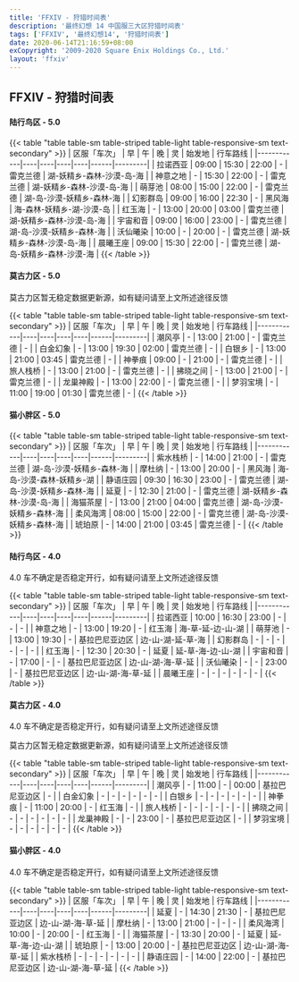 ```yaml
---
title: 'FFXIV - 狩猎时间表'
description: '最终幻想 14 中国服三大区狩猎时间表'
tags: ['FFXIV', '最终幻想14', '狩猎时间表']
date: 2020-06-14T21:16:59+08:00
exCopyright: '2009-2020 Square Enix Holdings Co., Ltd.'
layout: 'ffxiv'
---
```


## FFXIV - 狩猎时间表

#### 陆行鸟区 - 5.0

{{< table "table table-sm table-striped table-light table-responsive-sm text-secondary" >}}
| 区服「车次」 | 早 | 午 | 晚 | 灵 | 始发地 | 行车路线 |
|------------|----|----|----|----|------|---------|
| 拉诺西亚 | 09:00 | 15:30 | 22:00 | - | 雷克兰德 | 湖-妖精乡-森林-沙漠-岛-海 |
| 神意之地 | - | 15:30 | 22:00 | - | 雷克兰德 | 湖-妖精乡-森林-沙漠-岛-海 |
| 萌芽池 | 08:00 | 15:00 | 22:00 | - | 雷克兰德 | 湖-岛-沙漠-妖精乡-森林-海 |
| 幻影群岛 | 09:00 | 16:00 | 22:30 | - | 黑风海 | 海-森林-妖精乡-湖-沙漠-岛 |
| 红玉海 | - | 13:00 | 20:00 | 03:00 | 雷克兰德 | 湖-妖精乡-森林-沙漠-岛-海 |
| 宇宙和音 | 09:00 | 16:00 | 23:00 | - | 雷克兰德 | 湖-岛-沙漠-妖精乡-森林-海 |
| 沃仙曦染 | 10:00 | - | 20:00 | - | 雷克兰德 | 湖-妖精乡-森林-沙漠-岛-海 |
| 晨曦王座 | 09:00 | 15:30 | 22:00 | - | 雷克兰德 | 湖-岛-妖精乡-森林-沙漠-海 |
{{< /table >}}

#### 莫古力区 - 5.0

莫古力区暂无稳定数据更新源，如有疑问请至上文所述途径反馈

{{< table "table table-sm table-striped table-light table-responsive-sm text-secondary" >}}
| 区服「车次」 | 早 | 午 | 晚 | 灵 | 始发地 | 行车路线 |
|------------|----|----|----|----|------|---------|
| 潮风亭 | - | 13:00 | 21:00 | - | 雷克兰德 | - |
| 白金幻象 | - | 13:00 | 19:30 | 02:00 | 雷克兰德 | - |
| 白银乡 | - | 13:00 | 21:00 | 03:45 | 雷克兰德 | - |
| 神拳痕 | 09:00 | - | 21:00 | - | 雷克兰德 | - |
| 旅人栈桥 | - | 13:00 | 21:00 | - | 雷克兰德 | - |
| 拂晓之间 | - | 13:00 | 21:00 | - | 雷克兰德 | - |
| 龙巢神殿 | - | 13:00 | 22:00 | - | 雷克兰德 | - |
| 梦羽宝境 | - | 11:00 | 19:00 | 01:30 | 雷克兰德 | - |
{{< /table >}}

#### 猫小胖区 - 5.0

{{< table "table table-sm table-striped table-light table-responsive-sm text-secondary" >}}
| 区服「车次」 | 早 | 午 | 晚 | 灵 | 始发地 | 行车路线 |
|------------|----|----|----|----|------|---------|
| 紫水栈桥 | - | 14:00 | 21:00 | - | 雷克兰德 | 湖-岛-沙漠-妖精乡-森林-海 |
| 摩杜纳 | - | 13:00 | 20:00 | - | 黑风海 | 海-岛-沙漠-森林-妖精乡-湖 |
| 静语庄园 | 09:30 | 16:30 | 23:00 | - | 雷克兰德 | 湖-岛-沙漠-妖精乡-森林-海 |
| 延夏 | - | 12:30 | 21:00 | - | 雷克兰德 | 湖-妖精乡-森林-沙漠-岛-海 |
| 海猫茶屋 | - | 13:00 | 21:00 | 04:00 | 雷克兰德 | 湖-岛-沙漠-妖精乡-森林-海 |
| 柔风海湾 | 08:00 | 15:00 | 22:00 | - | 雷克兰德 | 湖-岛-沙漠-妖精乡-森林-海 |
| 琥珀原 | - | 14:00 | 21:00 | 03:45 | 雷克兰德 | - |
{{< /table >}}

#### 陆行鸟区 - 4.0

4.0 车不确定是否稳定开行，如有疑问请至上文所述途径反馈

{{< table "table table-sm table-striped table-light table-responsive-sm text-secondary" >}}
| 区服「车次」 | 早 | 午 | 晚 | 灵 | 始发地 | 行车路线 |
|------------|----|----|----|----|------|---------|
| 拉诺西亚 | 10:00 | 16:30 | 23:00 | - | - | - |
| 神意之地 | - | 13:00 | 19:20 | - | 红玉海 | 海-草-延-边-山-湖 |
| 萌芽池 | - | 13:00 | 19:30 | - | 基拉巴尼亚边区 | 边-山-湖-延-草-海 |
| 幻影群岛 | - | - | - | - | - | - |
| 红玉海 | - | 12:30 | 20:30 | - | 延夏 | 延-草-海-边-山-湖 |
| 宇宙和音 | - | 17:00 | - | - | 基拉巴尼亚边区 | 边-山-湖-海-草-延 |
| 沃仙曦染 | - | - | 23:00 | - | 基拉巴尼亚边区 | 边-山-湖-海-草-延 |
| 晨曦王座 | - | - | - | - | - | - |
{{< /table >}}

#### 莫古力区 - 4.0

4.0 车不确定是否稳定开行，如有疑问请至上文所述途径反馈

莫古力区暂无稳定数据更新源，如有疑问请至上文所述途径反馈

{{< table "table table-sm table-striped table-light table-responsive-sm text-secondary" >}}
| 区服「车次」 | 早 | 午 | 晚 | 灵 | 始发地 | 行车路线 |
|------------|----|----|----|----|------|---------|
| 潮风亭 | - | 11:00 | - | 00:00 | 基拉巴尼亚边区 | - |
| 白金幻象 | - | - | - | - | - | - |
| 白银乡 | - | - | - | - | - | - |
| 神拳痕 | - | 11:00 | 20:00 | - | 红玉海 | - |
| 旅人栈桥 | - | - | - | - | - | - |
| 拂晓之间 | - | - | - | - | - | - |
| 龙巢神殿 | - | - | 23:00 | - | 基拉巴尼亚边区 | - |
| 梦羽宝境 | - | - | - | - | - | - |
{{< /table >}}

#### 猫小胖区 - 4.0

4.0 车不确定是否稳定开行，如有疑问请至上文所述途径反馈

{{< table "table table-sm table-striped table-light table-responsive-sm text-secondary" >}}
| 区服「车次」 | 早 | 午 | 晚 | 灵 | 始发地 | 行车路线 |
|------------|----|----|----|----|------|---------|
| 延夏 | - | 14:30 | 21:30 | - | 基拉巴尼亚边区 | 边-山-湖-海-草-延 |
| 摩杜纳 | - | 13:00 | 21:00 | - | - | - |
| 柔风海湾 | 10:00 | - | 20:00 | - | 红玉海 | - |
| 海猫茶屋 | - | 13:30 | 20:00 | - | 延夏 | 延-草-海-边-山-湖 |
| 琥珀原 | - | 13:00 | 20:00 | - | 基拉巴尼亚边区 | 边-山-湖-海-草-延 |
| 紫水栈桥 | - | - | - | - | - | - |
| 静语庄园 | - | 14:00 | 22:00 | - | 基拉巴尼亚边区 | 边-山-湖-海-草-延 |
{{< /table >}}

